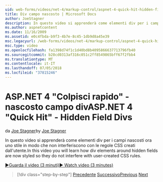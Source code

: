 ```yaml
---
uid: web-forms/videos/net-4/markup-control/aspnet-4-quick-hit-hidden-field-divs
title: Div campo nascosto | Microsoft Docs
author: JoeStagner
description: In questo video si apprenderà come elementi div per i campi nascosti ora uno stile in modo che non interferiscono con le regole CSS creati dall'utente.
ms.author: aspnetcontent
ms.date: 11/16/2009
ms.assetid: e0c4fbda-b9f3-4b7e-8c45-1db9d8a45e39
msc.legacyurl: /web-forms/videos/net-4/markup-control/aspnet-4-quick-hit-hidden-field-divs
msc.type: video
ms.openlocfilehash: fa1398d74f1c1d40bd8b4095866637713796fb40
ms.sourcegitcommit: b28cd0313af316c051c2ff8549865bff67f2fbb4
ms.translationtype: MT
ms.contentlocale: it-IT
ms.lasthandoff: 07/05/2018
ms.locfileid: "37815246"
---
```

<a name="aspnet-4-quick-hit---hidden-field-divs"></a><span data-ttu-id="9cc8d-103">ASP.NET 4 "Colpisci rapido" - nascosto campo div</span><span class="sxs-lookup"><span data-stu-id="9cc8d-103">ASP.NET 4 "Quick Hit" - Hidden Field Divs</span></span>
====================
<span data-ttu-id="9cc8d-104">da [Joe Stagner](https://github.com/JoeStagner)</span><span class="sxs-lookup"><span data-stu-id="9cc8d-104">by [Joe Stagner](https://github.com/JoeStagner)</span></span>

<span data-ttu-id="9cc8d-105">In questo video si apprenderà come elementi div per i campi nascosti ora uno stile in modo che non interferiscono con le regole CSS creati dall'utente.</span><span class="sxs-lookup"><span data-stu-id="9cc8d-105">In this video you will learn how div elements around hidden fields are now styled so they do not interfere with user-created CSS rules.</span></span>

[<span data-ttu-id="9cc8d-106">&#9654;Guarda il video (3 minuti)</span><span class="sxs-lookup"><span data-stu-id="9cc8d-106">&#9654; Watch video (3 minutes)</span></span>](https://channel9.msdn.com/Blogs/ASP-NET-Site-Videos/aspnet-4-quick-hit-hidden-field-divs)

> [!div class="step-by-step"]
> <span data-ttu-id="9cc8d-107">[Precedente](aspnet-4-quick-hit-tableless-menu-control.md)
> [Successivo](aspnet-4-quick-hit-disabled-control-styling.md)</span><span class="sxs-lookup"><span data-stu-id="9cc8d-107">[Previous](aspnet-4-quick-hit-tableless-menu-control.md)
[Next](aspnet-4-quick-hit-disabled-control-styling.md)</span></span>
